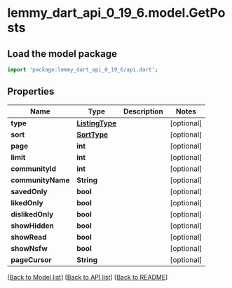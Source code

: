 # lemmy_dart_api_0_19_6.model.GetPosts

## Load the model package
```dart
import 'package:lemmy_dart_api_0_19_6/api.dart';
```

## Properties
Name | Type | Description | Notes
------------ | ------------- | ------------- | -------------
**type** | [**ListingType**](ListingType.md) |  | [optional] 
**sort** | [**SortType**](SortType.md) |  | [optional] 
**page** | **int** |  | [optional] 
**limit** | **int** |  | [optional] 
**communityId** | **int** |  | [optional] 
**communityName** | **String** |  | [optional] 
**savedOnly** | **bool** |  | [optional] 
**likedOnly** | **bool** |  | [optional] 
**dislikedOnly** | **bool** |  | [optional] 
**showHidden** | **bool** |  | [optional] 
**showRead** | **bool** |  | [optional] 
**showNsfw** | **bool** |  | [optional] 
**pageCursor** | **String** |  | [optional] 

[[Back to Model list]](../README.md#documentation-for-models) [[Back to API list]](../README.md#documentation-for-api-endpoints) [[Back to README]](../README.md)


